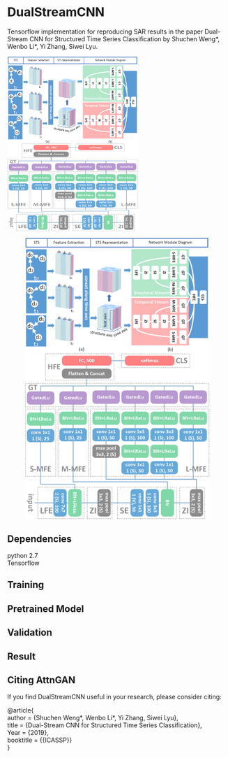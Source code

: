 # DualStreamCNN
Tensorflow implementation for reproducing SAR results in the paper Dual-Stream CNN for Structured Time Series Classification by Shuchen Weng*, Wenbo Li*, Yi Zhang, Siwei Lyu.


 <img src="https://github.com/SCWengTJU/DualStreamCNN/blob/master/Figures/Fig1.png" width = "300" height = "200" align=center />
 <img src="https://github.com/SCWengTJU/DualStreamCNN/blob/master/Figures/Fig2.png" width = "300" height = "200" align=center />
 
<figure class="half">
    <img src="https://github.com/SCWengTJU/DualStreamCNN/blob/master/Figures/Fig1.png">
    <img src="https://github.com/SCWengTJU/DualStreamCNN/blob/master/Figures/Fig2.png">
</figure>

## Dependencies
python 2.7  
Tensorflow  

## Training

## Pretrained Model

## Validation

## Result

## Citing AttnGAN
If you find DualStreamCNN useful in your research, please consider citing:  

@article{  
    author    = {Shuchen Weng*, Wenbo Li*, Yi Zhang, Siwei Lyu},  
    title     = {Dual-Stream CNN for Structured Time Series Classification},  
    Year = {2019},  
    booktitle = {{ICASSP}}  
}


